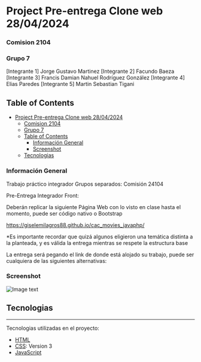 # Project Pre-entrega Clone web 28/04/2024
### Comision 2104
### Grupo 7
  [Integrante 1] Jorge Gustavo Martinez
  [Integrante 2] Facundo Baeza
  [Integrante 3] Francis Damian Nahuel Rodríguez González
  [Integrante 4] Elias Paredes
  [Integrante 5] Martin Sebastian Tigani

## Table of Contents
- [Project Pre-entrega Clone web 28/04/2024](#project-pre-entrega-clone-web-28042024)
    - [Comision 2104](#comision-2104)
    - [Grupo 7](#grupo-7)
  - [Table of Contents](#table-of-contents)
    - [Información General](#información-general)
    - [Screenshot](#screenshot)
  - [Tecnologias](#tecnologias)

### Información General

Trabajo práctico integrador
Grupos separados: Comisión 24104

Pre-Entrega Integrador Front:

Deberán replicar la siguiente Página Web con lo visto en clase hasta el momento, puede ser código nativo o Bootstrap

https://giselemilagros88.github.io/cac_movies_javaphp/

*Es importante recordar que quizá algunos eligieron una temática distinta a la planteada, y es válida la entrega mientras se respete la estructura base

La entrega será pegando el link de donde está alojado su trabajo, puede ser cualquiera de las siguientes alternativas: 

### Screenshot
![Image text](https://www.tnlcomputer.com.ar/imagenPortada.png)

## Tecnologias
***
Tecnologias utilizadas en el proyecto:
* [HTML](https://developer.mozilla.org/es/docs/Web/HTML)
* [CSS](https://developer.mozilla.org/es/docs/Web/CSS): Version 3
* [JavaScript](https://developer.mozilla.org/es/docs/Web/JavaScript)

